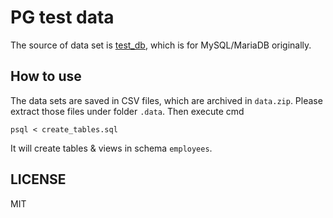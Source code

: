 # PG test data

The source of data set is [test_db](https://github.com/datacharmer/test_db), which is for MySQL/MariaDB originally.

## How to use

The data sets are saved in CSV files, which are archived in `data.zip`. Please extract those files under folder `.data`. Then execute cmd

```
psql < create_tables.sql
```

It will create tables & views in schema `employees`.

## LICENSE

MIT
